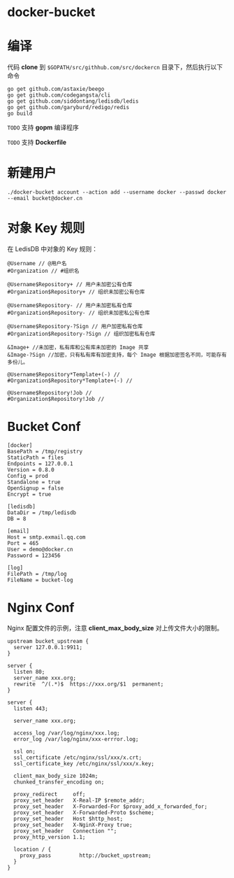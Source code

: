 docker-bucket
===============

编译
====

代码 **clone** 到 `$GOPATH/src/githhub.com/src/dockercn` 目录下，然后执行以下命令

```
go get github.com/astaxie/beego
go get github.com/codegangsta/cli
go get github.com/siddontang/ledisdb/ledis
go get github.com/garyburd/redigo/redis
go build
```
`TODO` 支持 **gopm** 编译程序

`TODO` 支持 **Dockerfile**

新建用户
=======

```
./docker-bucket account --action add --username docker --passwd docker --email bucket@docker.cn
```

对象 Key 规则
================

在 LedisDB 中对象的 Key 规则：

```
@Username // @用户名
#Organization // #组织名

@Username$Repository+ // 用户未加密公有仓库
#Organization$Repository+ // 组织未加密公有仓库

@Username$Repository- // 用户未加密私有仓库
#Organization$Repository- // 组织未加密私公有仓库

@Username$Repository-?Sign // 用户加密私有仓库  
#Organization$Repository-?Sign // 组织加密私有仓库

&Image+ //未加密，私有库和公有库未加密的 Image 共享
&Image-?Sign //加密，只有私有库有加密支持，每个 Image 根据加密签名不同，可能存有多份儿。

@Username$Repository*Template+(-) //  
#Organization$Repository*Template+(-) //

@Username$Repository!Job //  
#Organization$Repository!Job //
```

Bucket Conf
==========

```
[docker]
BasePath = /tmp/registry
StaticPath = files
Endpoints = 127.0.0.1
Version = 0.8.0
Config = prod
Standalone = true
OpenSignup = false
Encrypt = true

[ledisdb]
DataDir = /tmp/ledisdb
DB = 8

[email]
Host = smtp.exmail.qq.com
Port = 465
User = demo@docker.cn
Password = 123456

[log]
FilePath = /tmp/log
FileName = bucket-log
```

Nginx Conf
==========

Nginx 配置文件的示例，注意 **client_max_body_size** 对上传文件大小的限制。

```
upstream bucket_upstream {
  server 127.0.0.1:9911;
}

server {
  listen 80;
  server_name xxx.org;
  rewrite  ^/(.*)$  https://xxx.org/$1  permanent;
}

server {
  listen 443;

  server_name xxx.org;

  access_log /var/log/nginx/xxx.log;
  error_log /var/log/nginx/xxx-errror.log;

  ssl on;
  ssl_certificate /etc/nginx/ssl/xxx/x.crt;
  ssl_certificate_key /etc/nginx/ssl/xxx/x.key;

  client_max_body_size 1024m;
  chunked_transfer_encoding on;

  proxy_redirect     off;
  proxy_set_header   X-Real-IP $remote_addr;
  proxy_set_header   X-Forwarded-For $proxy_add_x_forwarded_for;
  proxy_set_header   X-Forwarded-Proto $scheme;
  proxy_set_header   Host $http_host;
  proxy_set_header   X-NginX-Proxy true;
  proxy_set_header   Connection "";
  proxy_http_version 1.1;

  location / {
    proxy_pass         http://bucket_upstream;
  }
}
```
